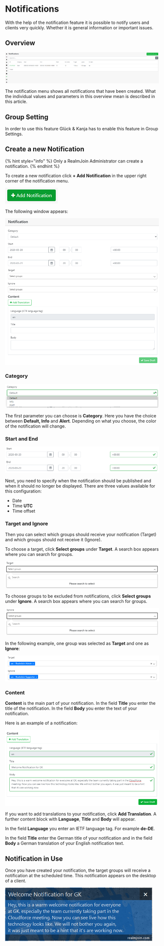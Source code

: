 # Notifications

With the help of the notification feature it is possible to notify users and clients very quickly. Whether it is general information or important issues.

## Overview

![](../.gitbook/assets/rj-notification-list%20%281%29.png)

The notification menu shows all notifications that have been created. What the individual values and parameters in this overview mean is described in this article.

## Group Setting

In order to use this feature Glück & Kanja has to enable this feature in Group Settings.

## Create a new Notification

{% hint style="info" %}
Only a RealmJoin Administrator can create a notification.
{% endhint %}

To create a new notification click **+ Add Notification** in the upper right corner of the notification menu.

![](../.gitbook/assets/rj-notification-add-notification%20%281%29.png)

The following window appears:

![](../.gitbook/assets/rj-notification-add-notification2%20%281%29.png)

### Category

![](../.gitbook/assets/rj-notification-category%20%281%29.png)

The first parameter you can choose is **Category**. Here you have the choice between **Default, Info** and **Alert**. Depending on what you choose, the color of the notification will change.

### Start and End

![](../.gitbook/assets/rj-notification-start-end%20%281%29.png)

Next, you need to specify when the notification should be published and when it should no longer be displayed. There are three values available for this configuration:

* Date
* Time **UTC**
* Time offset

### Target and Ignore

Then you can select which groups should receive your notification \(Target\) and which groups should not receive it \(Ignore\).

To choose a target, click **Select groups** under **Target**. A search box appears where you can search for groups.

![](../.gitbook/assets/rj-notification-target%20%281%29.png)

To choose groups to be excluded from notifications, click **Select groups** under **Ignore**. A search box appears where you can search for groups.

![](../.gitbook/assets/rj-notification-ignore%20%281%29.png)

In the following example, one group was selected as **Target** and one as **Ignore**:

![](../.gitbook/assets/rj-notification-target-ignore%20%281%29.png)

### Content

**Content** is the main part of your notification. In the field **Title** you enter the title of the notification. In the field **Body** you enter the text of your notification.

Here is an example of a notification:

![](../.gitbook/assets/rj-notification-content%20%281%29.png)

If you want to add translations to your notification, click **Add Translation**. A further content block with **Language**, **Title** and **Body** will appear.

In the field **Language** you enter an IETF language tag. For example **de-DE**.

In the field **Title** enter the German title of your notification and in the field **Body** a German translation of your English notification text.

## Notification in Use

Once you have created your notification, the target groups will receive a notification at the scheduled time. This notification appears on the desktop of a client.

![](../.gitbook/assets/rj-notification-prompt%20%281%29.png)

